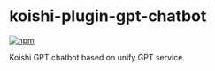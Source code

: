 # koishi-plugin-gpt-chatbot

[![npm](https://img.shields.io/npm/v/@seidko/koishi-plugin-gpt-chatbot?style=flat-square)](https://www.npmjs.com/package/@seidko/koishi-plugin-gpt-chatbot)

Koishi GPT chatbot based on unify GPT service.
